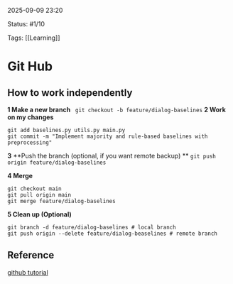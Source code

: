 
2025-09-09 23:20

Status: #1/10

Tags: [[Learning]] 

# Git Hub

## How to work independently

**1 Make a new branch**
``` git checkout -b feature/dialog-baselines```
**2 Work on my changes**
``` 
git add baselines.py utils.py main.py
git commit -m "Implement majority and rule-based baselines with preprocessing"

 ```
**3** **Push the branch (optional, if you want remote backup) **
```git push origin feature/dialog-baselines```

**4 Merge**
```
git checkout main
git pull origin main
git merge feature/dialog-baselines
```
**5 Clean up (Optional)**
```
git branch -d feature/dialog-baselines # local branch
git push origin --delete feature/dialog-beaselines # remote branch
```

## Reference

[github tutorial](https://www.atlassian.com/git/tutorials/advanced-overview)